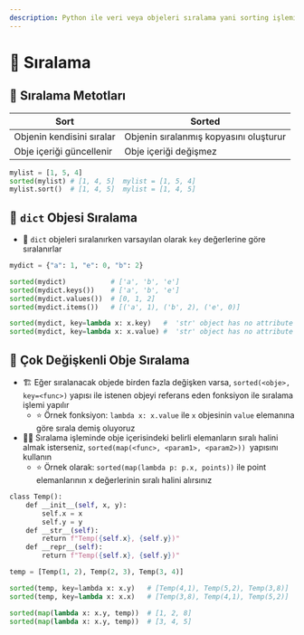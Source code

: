 ```yaml
---
description: Python ile veri veya objeleri sıralama yani sorting işlemi
---
```

# 🚄 Sıralama

## 💠 Sıralama Metotları

| Sort                      | Sorted                                 |
| ------------------------- | -------------------------------------- |
| Objenin kendisini sıralar | Objenin sıralanmış kopyasını oluşturur |
| Obje içeriği güncellenir  | Obje içeriği değişmez                  |

```python
mylist = [1, 5, 4]
sorted(mylist) # [1, 4, 5]  mylist = [1, 5, 4]
mylist.sort()  # [1, 4, 5]  mylist = [1, 4, 5]
```

## 📙 `dict` Objesi Sıralama

* 🔑 `dict` objeleri sıralanırken varsayılan olarak `key` değerlerine göre sıralanırlar

```python
mydict = {"a": 1, "e": 0, "b": 2}

sorted(mydict)           # ['a', 'b', 'e']
sorted(mydict.keys())    # ['a', 'b', 'e']
sorted(mydict.values())  # [0, 1, 2]
sorted(mydict.items())   # [('a', 1), ('b', 2), ('e', 0)]

sorted(mydict, key=lambda x: x.key)   #  'str' object has no attribute 'key'
sorted(mydict, key=lambda x: x.value) #  'str' object has no attribute 'value'
```

## 🍎 Çok Değişkenli Obje Sıralama

* 🏗️ Eğer sıralanacak objede birden fazla değişken varsa, `sorted(<obje>, key=<func>)` yapısı ile istenen objeyi referans eden fonksiyon ile sıralama işlemi yapılır
  * ⭐ Örnek fonksiyon: `lambda x: x.value` ile `x` objesinin `value` elemanına göre sırala demiş oluyoruz
* 💁‍♂️ Sıralama işleminde obje içerisindeki belirli elemanların sıralı halini almak isterseniz, `sorted(map(<func>, <param1>, <param2>)) `yapısını kullanın
  * ⭐ Örnek olarak: `sorted(map(lambda p: p.x, points))` ile point elemanlarının x değerlerinin sıralı halini alırsınız

```python
class Temp():
    def __init__(self, x, y):
        self.x = x
        self.y = y
    def __str__(self):
        return f"Temp({self.x}, {self.y})"
    def __repr__(self):
        return f"Temp({self.x}, {self.y})"

temp = [Temp(1, 2), Temp(2, 3), Temp(3, 4)]  

sorted(temp, key=lambda x: x.y)   # [Temp(4,1), Temp(5,2), Temp(3,8)]
sorted(temp, key=lambda x: x.x)   # [Temp(3,8), Temp(4,1), Temp(5,2)]

sorted(map(lambda x: x.y, temp))  # [1, 2, 8]
sorted(map(lambda x: x.y, temp))  # [3, 4, 5]
```
